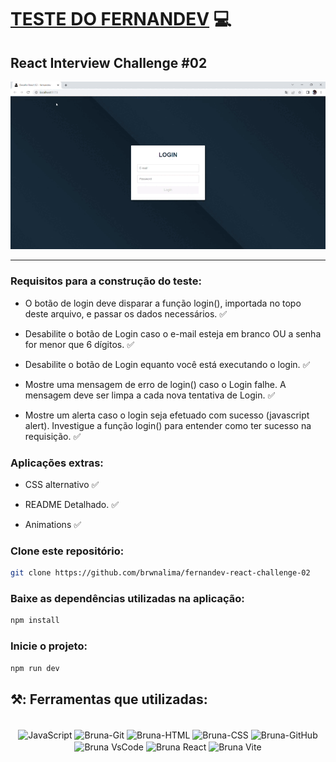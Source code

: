 # [TESTE DO FERNANDEV](https://www.youtube.com/watch?v=NAtf3T9gG7s) 💻

## React Interview Challenge #02

<p align="center">
    <img src=https://github.com/brwnalima/fernandev-react-challenge-02/blob/main/public/gif.gif?raw=true" alt="Descrição do GIF">
</p>

<hr> 

### Requisitos para a construção do teste:

* O botão de login deve disparar a função login(), importada no topo deste arquivo, e passar os dados necessários. ✅ </p> 
* Desabilite o botão de Login caso o e-mail esteja em branco OU a senha for menor que 6 dígitos. ✅</p>
* Desabilite o botão de Login equanto você está executando o login. ✅</p>
* Mostre uma mensagem de erro de login() caso o Login falhe. A mensagem deve ser limpa a cada nova tentativa de Login. ✅</p>
* Mostre um alerta caso o login seja efetuado com sucesso (javascript alert). Investigue a função login() para entender como ter sucesso na requisição. ✅</p>

### Aplicações extras:

* CSS alternativo ✅</p> 
* README Detalhado. ✅</p>
* Animations ✅</p>

### Clone este repositório:

```bash 
git clone https://github.com/brwnalima/fernandev-react-challenge-02
```

### Baixe as dependências utilizadas na aplicação:

```bash 
npm install
```

### Inicie o projeto:

```bash 
npm run dev
```

## ⚒️: Ferramentas que utilizadas:

</div>


 <div style="display: inline_block" align = "center"><br>

  <img align="center" alt="JavaScript" height="40" width="40" src="https://cdn.jsdelivr.net/gh/devicons/devicon/icons/javascript/javascript-original.svg" />
  <img align="center" alt="Bruna-Git" height="40" width="40" src="https://git-scm.com/images/logos/downloads/Git-Icon-1788C.png" />
  <img align="center" alt="Bruna-HTML" height="40" width="40" src="https://cdn.jsdelivr.net/gh/devicons/devicon/icons/html5/html5-original.svg" />
  <img align="center" alt="Bruna-CSS" height="40" width="40" src="https://cdn.jsdelivr.net/gh/devicons/devicon/icons/css3/css3-original.svg"/>
  <img align="center" alt="Bruna-GitHub" height="40" width="40" src="https://cdn-icons-png.flaticon.com/512/25/25231.png" />
  <img align="center" alt="Bruna VsCode " height="40" width="40" src="https://cdn.icon-icons.com/icons2/2107/PNG/512/file_type_vscode_icon_130084.png" />
  <img align="center" alt="Bruna React " height="40" width="45" src="https://upload.wikimedia.org/wikipedia/commons/thumb/a/a7/React-icon.svg/2300px-React-icon.svg.png" />
  <img align="center" alt="Bruna Vite" height="45" width="45" src="https://cdn.worldvectorlogo.com/logos/vitejs.svg" />
            
</div>
